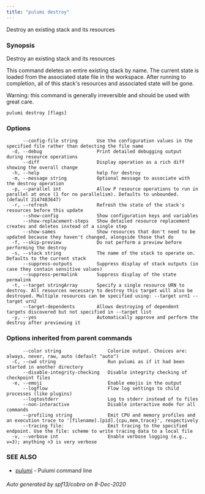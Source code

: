 ```yaml
---
title: "pulumi destroy"
---
```




Destroy an existing stack and its resources

### Synopsis

Destroy an existing stack and its resources

This command deletes an entire existing stack by name.  The current state is
loaded from the associated state file in the workspace.  After running to completion,
all of this stack's resources and associated state will be gone.

Warning: this command is generally irreversible and should be used with great care.

```
pulumi destroy [flags]
```

### Options

```
      --config-file string       Use the configuration values in the specified file rather than detecting the file name
  -d, --debug                    Print detailed debugging output during resource operations
      --diff                     Display operation as a rich diff showing the overall change
  -h, --help                     help for destroy
  -m, --message string           Optional message to associate with the destroy operation
  -p, --parallel int             Allow P resource operations to run in parallel at once (1 for no parallelism). Defaults to unbounded. (default 2147483647)
  -r, --refresh                  Refresh the state of the stack's resources before this update
      --show-config              Show configuration keys and variables
      --show-replacement-steps   Show detailed resource replacement creates and deletes instead of a single step
      --show-sames               Show resources that don't need to be updated because they haven't changed, alongside those that do
  -f, --skip-preview             Do not perform a preview before performing the destroy
  -s, --stack string             The name of the stack to operate on. Defaults to the current stack
      --suppress-outputs         Suppress display of stack outputs (in case they contain sensitive values)
      --suppress-permalink       Suppress display of the state permalink
  -t, --target stringArray       Specify a single resource URN to destroy. All resources necessary to destroy this target will also be destroyed. Multiple resources can be specified using: --target urn1 --target urn2
      --target-dependents        Allows destroying of dependent targets discovered but not specified in --target list
  -y, --yes                      Automatically approve and perform the destroy after previewing it
```

### Options inherited from parent commands

```
      --color string                 Colorize output. Choices are: always, never, raw, auto (default "auto")
  -C, --cwd string                   Run pulumi as if it had been started in another directory
      --disable-integrity-checking   Disable integrity checking of checkpoint files
  -e, --emoji                        Enable emojis in the output
      --logflow                      Flow log settings to child processes (like plugins)
      --logtostderr                  Log to stderr instead of to files
      --non-interactive              Disable interactive mode for all commands
      --profiling string             Emit CPU and memory profiles and an execution trace to '[filename].[pid].{cpu,mem,trace}', respectively
      --tracing file:                Emit tracing to the specified endpoint. Use the file: scheme to write tracing data to a local file
  -v, --verbose int                  Enable verbose logging (e.g., v=3); anything >3 is very verbose
```

### SEE ALSO

* [pulumi](/docs/reference/cli/pulumi/)	 - Pulumi command line

###### Auto generated by spf13/cobra on 8-Dec-2020
